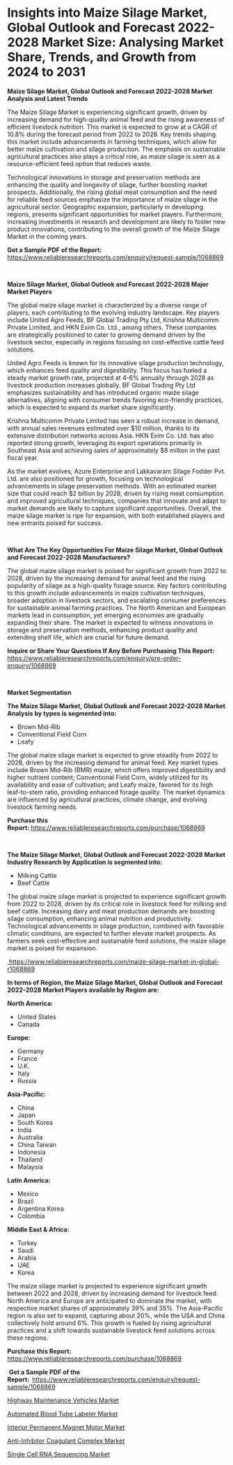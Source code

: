 <p><h1>Insights into Maize Silage Market, Global Outlook and Forecast 2022-2028 Market Size: Analysing Market Share, Trends, and Growth from 2024 to 2031</h1></p><p><strong>Maize Silage Market, Global Outlook and Forecast 2022-2028 Market Analysis and Latest Trends</strong></p>
<p><p>The Maize Silage Market is experiencing significant growth, driven by increasing demand for high-quality animal feed and the rising awareness of efficient livestock nutrition. This market is expected to grow at a CAGR of 10.8% during the forecast period from 2022 to 2028. Key trends shaping this market include advancements in farming techniques, which allow for better maize cultivation and silage production. The emphasis on sustainable agricultural practices also plays a critical role, as maize silage is seen as a resource-efficient feed option that reduces waste.</p><p>Technological innovations in storage and preservation methods are enhancing the quality and longevity of silage, further boosting market prospects. Additionally, the rising global meat consumption and the need for reliable feed sources emphasize the importance of maize silage in the agricultural sector. Geographic expansion, particularly in developing regions, presents significant opportunities for market players. Furthermore, increasing investments in research and development are likely to foster new product innovations, contributing to the overall growth of the Maize Silage Market in the coming years.</p></p>
<p><strong>Get a Sample PDF of the Report:&nbsp;</strong> <a href="https://www.reliableresearchreports.com/enquiry/request-sample/1068869">https://www.reliableresearchreports.com/enquiry/request-sample/1068869</a></p>
<p>&nbsp;</p>
<p><strong>Maize Silage Market, Global Outlook and Forecast 2022-2028 Major Market Players</strong></p>
<p><p>The global maize silage market is characterized by a diverse range of players, each contributing to the evolving industry landscape. Key players include United Agro Feeds, BF Global Trading Pty Ltd, Krishna Multicomm Private Limited, and HKN Exim Co. Ltd., among others. These companies are strategically positioned to cater to growing demand driven by the livestock sector, especially in regions focusing on cost-effective cattle feed solutions.</p><p>United Agro Feeds is known for its innovative silage production technology, which enhances feed quality and digestibility. This focus has fueled a steady market growth rate, projected at 4-6% annually through 2028 as livestock production increases globally. BF Global Trading Pty Ltd emphasizes sustainability and has introduced organic maize silage alternatives, aligning with consumer trends favoring eco-friendly practices, which is expected to expand its market share significantly.</p><p>Krishna Multicomm Private Limited has seen a robust increase in demand, with annual sales revenues estimated over $10 million, thanks to its extensive distribution networks across Asia. HKN Exim Co. Ltd. has also reported strong growth, leveraging its export operations primarily in Southeast Asia and achieving sales of approximately $8 million in the past fiscal year.</p><p>As the market evolves, Azure Enterprise and Lakkavaram Silage Fodder Pvt. Ltd. are also positioned for growth, focusing on technological advancements in silage preservation methods. With an estimated market size that could reach $2 billion by 2028, driven by rising meat consumption and improved agricultural techniques, companies that innovate and adapt to market demands are likely to capture significant opportunities. Overall, the maize silage market is ripe for expansion, with both established players and new entrants poised for success.</p></p>
<p>&nbsp;</p>
<p><strong>What Are The Key Opportunities For Maize Silage Market, Global Outlook and Forecast 2022-2028 Manufacturers?</strong></p>
<p><p>The global maize silage market is poised for significant growth from 2022 to 2028, driven by the increasing demand for animal feed and the rising popularity of silage as a high-quality forage source. Key factors contributing to this growth include advancements in maize cultivation techniques, broader adoption in livestock sectors, and escalating consumer preferences for sustainable animal farming practices. The North American and European markets lead in consumption, yet emerging economies are gradually expanding their share. The market is expected to witness innovations in storage and preservation methods, enhancing product quality and extending shelf life, which are crucial for future demand.</p></p>
<p><strong>Inquire or Share Your Questions If Any Before Purchasing This Report:</strong> <a href="https://www.reliableresearchreports.com/enquiry/pre-order-enquiry/1068869">https://www.reliableresearchreports.com/enquiry/pre-order-enquiry/1068869</a></p>
<p>&nbsp;</p>
<p><strong>Market Segmentation</strong></p>
<p><strong>The Maize Silage Market, Global Outlook and Forecast 2022-2028 Market Analysis by types is segmented into:</strong></p>
<p><ul><li>Brown Mid-Rib</li><li>Conventional Field Corn</li><li>Leafy</li></ul></p>
<p><p>The global maize silage market is expected to grow steadily from 2022 to 2028, driven by the increasing demand for animal feed. Key market types include Brown Mid-Rib (BMR) maize, which offers improved digestibility and higher nutrient content; Conventional Field Corn, widely utilized for its availability and ease of cultivation; and Leafy maize, favored for its high leaf-to-stem ratio, providing enhanced forage quality. The market dynamics are influenced by agricultural practices, climate change, and evolving livestock farming needs.</p></p>
<p><strong>Purchase this Report:&nbsp;</strong><a href="https://www.reliableresearchreports.com/purchase/1068869">https://www.reliableresearchreports.com/purchase/1068869</a></p>
<p>&nbsp;</p>
<p><strong>The Maize Silage Market, Global Outlook and Forecast 2022-2028 Market Industry Research by Application is segmented into:</strong></p>
<p><ul><li>Milking Cattle</li><li>Beef Cattle</li></ul></p>
<p><p>The global maize silage market is projected to experience significant growth from 2022 to 2028, driven by its critical role in livestock feed for milking and beef cattle. Increasing dairy and meat production demands are boosting silage consumption, enhancing animal nutrition and productivity. Technological advancements in silage production, combined with favorable climatic conditions, are expected to further elevate market prospects. As farmers seek cost-effective and sustainable feed solutions, the maize silage market is poised for expansion.</p></p>
<p><a href="https://www.reliableresearchreports.com/maize-silage-market-in-global-r1068869">&nbsp;https://www.reliableresearchreports.com/maize-silage-market-in-global-r1068869</a></p>
<p><strong>In terms of Region, the Maize Silage Market, Global Outlook and Forecast 2022-2028 Market Players available by Region are:</strong></p>
<p>
    <p> <strong> North America: </strong>
        <ul>
            <li>United States</li>
            <li>Canada</li>
        </ul>
        </p> 
    <p> <strong> Europe: </strong>
        <ul>
            <li>Germany</li>
            <li>France</li>
            <li>U.K.</li>
            <li>Italy</li>
            <li>Russia</li>
        </ul>
        </p> 
    <p> <strong> Asia-Pacific: </strong>
        <ul>
            <li>China</li>
            <li>Japan</li>
            <li>South Korea</li>
            <li>India</li>
            <li>Australia</li>
            <li>China Taiwan</li>
            <li>Indonesia</li>
            <li>Thailand</li>
            <li>Malaysia</li>
        </ul>
        </p> 
    <p> <strong> Latin America: </strong>
        <ul>
            <li>Mexico</li>
            <li>Brazil</li>
            <li>Argentina Korea</li>
            <li>Colombia</li>
        </ul>
        </p> 
    <p> <strong> Middle East & Africa: </strong>
        <ul>
            <li>Turkey</li>
            <li>Saudi</li>
            <li>Arabia</li>
            <li>UAE</li>
            <li>Korea</li>
        </ul>
    </p>
    </p>
<p><p>The maize silage market is projected to experience significant growth between 2022 and 2028, driven by increasing demand for livestock feed. North America and Europe are anticipated to dominate the market, with respective market shares of approximately 39% and 35%. The Asia-Pacific region is also set to expand, capturing about 20%, while the USA and China collectively hold around 6%. This growth is fueled by rising agricultural practices and a shift towards sustainable livestock feed solutions across these regions.</p></p>
<p><strong>Purchase this Report: </strong><a href="https://www.reliableresearchreports.com/purchase/1068869">https://www.reliableresearchreports.com/purchase/1068869</a></p>
<p>&nbsp;<strong>Get a Sample PDF of the Report:&nbsp;&nbsp;</strong><a href="https://www.reliableresearchreports.com/enquiry/request-sample/1068869">https://www.reliableresearchreports.com/enquiry/request-sample/1068869</a></p>
<p><strong></strong></p>
<p><p><a href="https://medium.com/@skylareaver78567/market-forecast-global-highway-maintenance-vehicles-trends-and-impact-analysis-2024-2031-by-e5498ee9fb08">Highway Maintenance Vehicles Market</a></p><p><a href="https://issuu.com/reportprime-2/docs/automated-blood-tube-labeler-market_a3eace7193faea">Automated Blood Tube Labeler Market</a></p><p><a href="https://www.linkedin.com/pulse/interior-permanent-magnet-motor-market-trends-detailed-study-da6tc?trackingId=pHJlajOAQdOr9RTGZY%2FuAA%3D%3D">Interior Permanent Magnet Motor Market</a></p><p><a href="https://issuu.com/reportprime-2/docs/anti-inhibitor-coagulant-complex-ma_bd8afcd05509df">Anti-Inhibitor Coagulant Complex Market</a></p><p><a href="https://www.linkedin.com/pulse/global-single-cell-rna-sequencing-market-projected-z4c1e?trackingId=f6t4QUjgTGqvvvm3amaCGQ%3D%3D">Single Cell RNA Sequencing Market</a></p></p>
